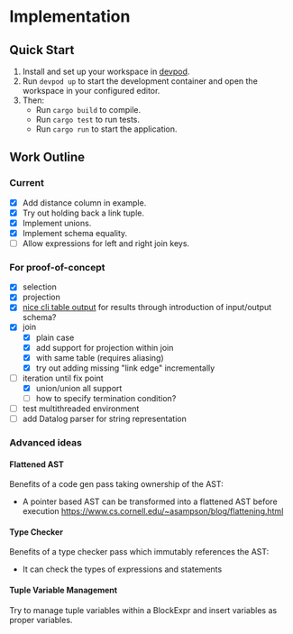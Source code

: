 # Implementation

## Quick Start

1. Install and set up your workspace in [devpod](https://devpod.sh).
2. Run `devpod up` to start the development container and open the workspace
   in your configured editor.
3. Then:
   - Run `cargo build` to compile.
   - Run `cargo test` to run tests.
   - Run `cargo run` to start the application.

## Work Outline

### Current

- [x] Add distance column in example.
- [x] Try out holding back a link tuple.
- [x] Implement unions.
- [x] Implement schema equality.
- [ ] Allow expressions for left and right join keys.

### For proof-of-concept

- [x] selection
- [x] projection
- [x] [nice cli table output](https://crates.io/crates/cli-table)
      for results through introduction of input/output schema?
- [x] join
  - [x] plain case
  - [x] add support for projection within join
  - [x] with same table (requires aliasing)
  - [x] try out adding missing "link edge" incrementally
- [ ] iteration until fix point
  - [x] union/union all support
  - [ ] how to specify termination condition?
- [ ] test multithreaded environment
- [ ] add Datalog parser for string representation

### Advanced ideas

#### Flattened AST

Benefits of a code gen pass taking ownership of the AST:

- A pointer based AST can be transformed into a flattened AST before execution
  https://www.cs.cornell.edu/~asampson/blog/flattening.html

#### Type Checker

Benefits of a type checker pass which immutably references the AST:

- It can check the types of expressions and statements

#### Tuple Variable Management

Try to manage tuple variables within a BlockExpr and insert variables as proper
variables.
